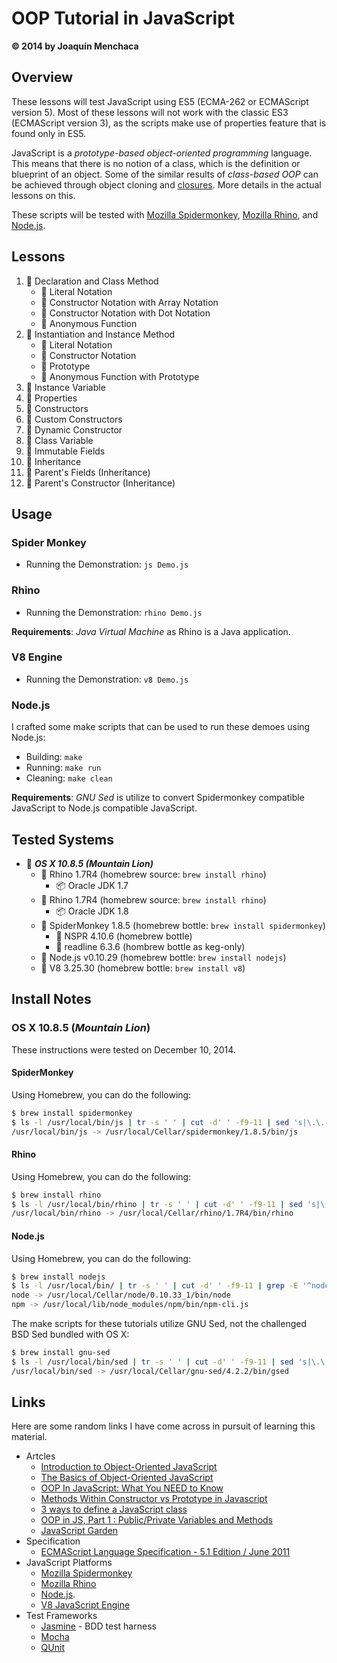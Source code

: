 # OOP Tutorial in JavaScript
**© 2014 by Joaquín Menchaca**

## Overview

These lessons will test JavaScript using ES5 (ECMA-262 or ECMAScript version 5).  Most of these lessons will not work with the classic ES3 (ECMAScript version 3), as the scripts make use of properties feature that is found only in ES5.

JavaScript is a *prototype-based object-oriented programming* language. This means that there is no notion of a class, which is the definition or blueprint of an object.  Some of the similar results of *class-based OOP* can be achieved through object cloning and [closures](https://developer.mozilla.org/en-US/docs/Web/JavaScript/Guide/Closures).  More details in the actual lessons on this.

These scripts will be tested with [Mozilla Spidermonkey](https://developer.mozilla.org/en-US/docs/Mozilla/Projects/SpiderMonkey), [Mozilla Rhino](https://developer.mozilla.org/en-US/docs/Mozilla/Projects/Rhino), and [Node.js](http://nodejs.org/).

## Lessons

1. :green_book: Declaration and Class Method
    * :page_facing_up: Literal Notation
    * :page_facing_up: Constructor Notation with Array Notation
    * :page_facing_up: Constructor Notation with Dot Notation
    * :page_facing_up: Anonymous Function
2. :green_book: Instantiation and Instance Method
    * :page_facing_up: Literal Notation
    * :page_facing_up: Constructor Notation
    * :page_facing_up: Prototype
    * :page_facing_up: Anonymous Function with Prototype
3. :green_book: Instance Variable
4. :green_book: Properties
5. :green_book: Constructors
6. :green_book: Custom Constructors
7. :green_book: Dynamic Constructor
8. :green_book: Class Variable
9. :closed_book: Immutable Fields
10. :green_book: Inheritance
11. :green_book: Parent's Fields (Inheritance)
12. :green_book: Parent's Constructor (Inheritance)

## Usage

### Spider Monkey

* Running the Demonstration: `js Demo.js`

### Rhino

* Running the Demonstration: `rhino Demo.js`

**Requirements**: *Java Virtual Machine* as Rhino is a Java application.

### V8 Engine

* Running the Demonstration: `v8 Demo.js`

### Node.js

I crafted some make scripts that can be used to run these demoes using Node.js:

* Building: `make`
* Running: `make run`
* Cleaning: `make clean`

**Requirements**: *GNU Sed* is utilize to convert Spidermonkey compatible JavaScript to Node.js compatible JavaScript.

## Tested Systems

* :dvd: *__OS X 10.8.5 (Mountain Lion)__*
  * :beer: Rhino 1.7R4 (homebrew source: `brew install rhino`)
    * :package: Oracle JDK 1.7
  * :beer: Rhino 1.7R4 (homebrew source: `brew install rhino`)
    * :package: Oracle JDK 1.8
  * :beer: SpiderMonkey 1.8.5 (homebrew bottle: `brew install spidermonkey`)
    * :beer: NSPR 4.10.6 (homebrew bottle)
    * :beer: readline 6.3.6 (hombrew bottle as keg-only)
  * :beer: Node.js v0.10.29  (homebrew bottle: `brew install nodejs`)
  * :beer: V8 3.25.30 (homebrew bottle: `brew install v8`)

## Install Notes

### OS X 10.8.5 (*Mountain Lion*)

These instructions were tested on December 10, 2014.

#### SpiderMonkey

Using Homebrew, you can do the following:

```bash
$ brew install spidermonkey
$ ls -l /usr/local/bin/js | tr -s ' ' | cut -d' ' -f9-11 | sed 's|\.\.|/usr/local|'
/usr/local/bin/js -> /usr/local/Cellar/spidermonkey/1.8.5/bin/js
```

#### Rhino

Using Homebrew, you can do the following:

```bash
$ brew install rhino
$ ls -l /usr/local/bin/rhino | tr -s ' ' | cut -d' ' -f9-11 | sed 's|\.\.|/usr/local|'
/usr/local/bin/rhino -> /usr/local/Cellar/rhino/1.7R4/bin/rhino
```

#### Node.js

Using Homebrew, you can do the following:

```bash
$ brew install nodejs
$ ls -l /usr/local/bin/ | tr -s ' ' | cut -d' ' -f9-11 | grep -E '^node|npm' | sed 's|\.\.|/usr/local|'
node -> /usr/local/Cellar/node/0.10.33_1/bin/node
npm -> /usr/local/lib/node_modules/npm/bin/npm-cli.js
```

The make scripts for these tutorials utilize GNU Sed, not the challenged BSD Sed bundled with OS X:

```bash
$ brew install gnu-sed
$ ls -l /usr/local/bin/sed | tr -s ' ' | cut -d' ' -f9-11 | sed 's|\.\.|/usr/local|'
/usr/local/bin/sed -> /usr/local/Cellar/gnu-sed/4.2.2/bin/gsed
```

## Links

Here are some random links I have come across in pursuit of learning this material.

* Artcles
  * [Introduction to Object-Oriented JavaScript](https://developer.mozilla.org/en-US/docs/Web/JavaScript/Introduction_to_Object-Oriented_JavaScript)
  * [The Basics of Object-Oriented JavaScript](http://code.tutsplus.com/tutorials/the-basics-of-object-oriented-javascript--net-7670)
  * [OOP In JavaScript: What You NEED to Know](http://javascriptissexy.com/oop-in-javascript-what-you-need-to-know/)
  * [Methods Within Constructor vs Prototype in Javascript](http://thecodeship.com/web-development/methods-within-constructor-vs-prototype-in-javascript/)
  * [3 ways to define a JavaScript class](http://www.phpied.com/3-ways-to-define-a-javascript-class/)
  * [OOP in JS, Part 1 : Public/Private Variables and Methods](http://phrogz.net/JS/classes/OOPinJS.html)
  * [JavaScript Garden](http://bonsaiden.github.io/JavaScript-Garden/)
* Specification
  * [ECMAScript Language Specification - 5.1 Edition / June 2011](http://www.ecma-international.org/publications/files/ECMA-ST/Ecma-262.pdf)
* JavaScript Platforms
  * [Mozilla Spidermonkey](https://developer.mozilla.org/en-US/docs/Mozilla/Projects/SpiderMonkey)
  * [Mozilla Rhino](https://developer.mozilla.org/en-US/docs/Mozilla/Projects/Rhino)
  * [Node.js](http://nodejs.org/).
  * [V8 JavaScript Engine](https://code.google.com/p/v8/)
* Test Frameworks
  * [Jasmine](http://jasmine.github.io/) - BDD test harness
  * [Mocha](http://mochajs.org/)
  * [QUnit](http://qunitjs.com/)
